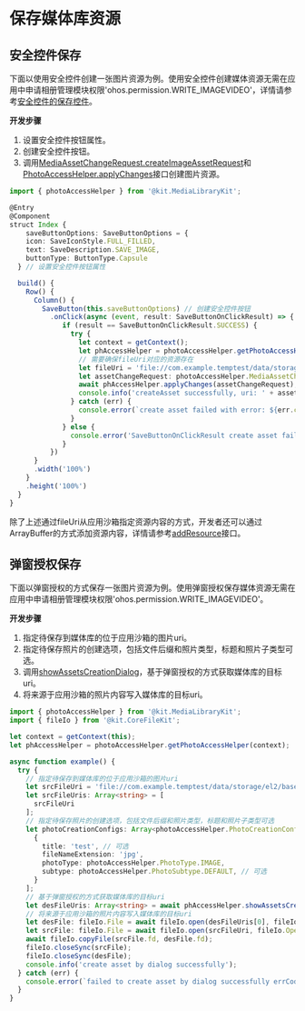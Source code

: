 # 保存媒体库资源

## 安全控件保存

下面以使用安全控件创建一张图片资源为例。使用安全控件创建媒体资源无需在应用中申请相册管理模块权限'ohos.permission.WRITE_IMAGEVIDEO'，详情请参考[安全控件的保存控件](../../reference/apis-arkui/arkui-ts/ts-security-components-savebutton.md)。

**开发步骤**

1. 设置安全控件按钮属性。
2. 创建安全控件按钮。
3. 调用[MediaAssetChangeRequest.createImageAssetRequest](../../reference/apis-media-library-kit/js-apis-photoAccessHelper.md#createimageassetrequest11)和[PhotoAccessHelper.applyChanges](../../reference/apis-media-library-kit/js-apis-photoAccessHelper.md#applychanges11)接口创建图片资源。

```ts
import { photoAccessHelper } from '@kit.MediaLibraryKit';

@Entry
@Component
struct Index {
    saveButtonOptions: SaveButtonOptions = {
    icon: SaveIconStyle.FULL_FILLED,
    text: SaveDescription.SAVE_IMAGE,
    buttonType: ButtonType.Capsule
  } // 设置安全控件按钮属性

  build() {
    Row() {
      Column() {
        SaveButton(this.saveButtonOptions) // 创建安全控件按钮
          .onClick(async (event, result: SaveButtonOnClickResult) => {
             if (result == SaveButtonOnClickResult.SUCCESS) {
               try {
                 let context = getContext();
                 let phAccessHelper = photoAccessHelper.getPhotoAccessHelper(context);
                 // 需要确保fileUri对应的资源存在
                 let fileUri = 'file://com.example.temptest/data/storage/el2/base/haps/entry/files/test.jpg';
                 let assetChangeRequest: photoAccessHelper.MediaAssetChangeRequest = photoAccessHelper.MediaAssetChangeRequest.createImageAssetRequest(context, fileUri);
                 await phAccessHelper.applyChanges(assetChangeRequest);
                 console.info('createAsset successfully, uri: ' + assetChangeRequest.getAsset().uri);
               } catch (err) {
                 console.error(`create asset failed with error: ${err.code}, ${err.message}`);
               }
             } else {
               console.error('SaveButtonOnClickResult create asset failed');
             }
          })
      }
      .width('100%')
    }
    .height('100%')
  }
}
```

除了上述通过fileUri从应用沙箱指定资源内容的方式，开发者还可以通过ArrayBuffer的方式添加资源内容，详情请参考[addResource](../../reference/apis-media-library-kit/js-apis-photoAccessHelper.md#addresource11-1)接口。

## 弹窗授权保存

下面以弹窗授权的方式保存一张图片资源为例。使用弹窗授权保存媒体资源无需在应用中申请相册管理模块权限'ohos.permission.WRITE_IMAGEVIDEO'。

**开发步骤**

1. 指定待保存到媒体库的位于应用沙箱的图片uri。
2. 指定待保存照片的创建选项，包括文件后缀和照片类型，标题和照片子类型可选。
3. 调用[showAssetsCreationDialog](../../reference/apis-media-library-kit/js-apis-photoAccessHelper.md#showassetscreationdialog12)，基于弹窗授权的方式获取媒体库的目标uri。
4. 将来源于应用沙箱的照片内容写入媒体库的目标uri。

```ts
import { photoAccessHelper } from '@kit.MediaLibraryKit';
import { fileIo } from '@kit.CoreFileKit';

let context = getContext(this);
let phAccessHelper = photoAccessHelper.getPhotoAccessHelper(context);

async function example() {
  try {
    // 指定待保存到媒体库的位于应用沙箱的图片uri
    let srcFileUri = 'file://com.example.temptest/data/storage/el2/base/haps/entry/files/test.jpg';
    let srcFileUris: Array<string> = [
      srcFileUri
    ];
    // 指定待保存照片的创建选项，包括文件后缀和照片类型，标题和照片子类型可选
    let photoCreationConfigs: Array<photoAccessHelper.PhotoCreationConfig> = [
      {
        title: 'test', // 可选
        fileNameExtension: 'jpg',
        photoType: photoAccessHelper.PhotoType.IMAGE,
        subtype: photoAccessHelper.PhotoSubtype.DEFAULT, // 可选
      }
    ];
    // 基于弹窗授权的方式获取媒体库的目标uri
    let desFileUris: Array<string> = await phAccessHelper.showAssetsCreationDialog(srcFileUris, photoCreationConfigs);
    // 将来源于应用沙箱的照片内容写入媒体库的目标uri
    let desFile: fileIo.File = await fileIo.open(desFileUris[0], fileIo.OpenMode.WRITE_ONLY);
    let srcFile: fileIo.File = await fileIo.open(srcFileUri, fileIo.OpenMode.READ_ONLY);
    await fileIo.copyFile(srcFile.fd, desFile.fd);
    fileIo.closeSync(srcFile);
    fileIo.closeSync(desFile);
    console.info('create asset by dialog successfully');
  } catch (err) {
    console.error(`failed to create asset by dialog successfully errCode is: ${err.code}, ${err.message}`);
  }
}
```
